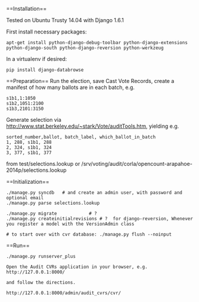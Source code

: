 ==Installation==

Tested on Ubuntu Trusty 14.04 with Django 1.6.1

First install necessary packages:

    apt-get install python-django-debug-toolbar python-django-extensions python-django-south python-django-reversion python-werkzeug

In a virtualenv if desired:

    pip install django-databrowse

==Preparation==
Run the election, save Cast Vote Records, create a manifest of how many ballots are in each batch, e.g.

    s1b1,1:1050
    s1b2,1051:2100
    s1b3,2101:3150

Generate selection via http://www.stat.berkeley.edu/~stark/Vote/auditTools.htm, yielding e.g.

    sorted_number,ballot, batch_label, which_ballot_in_batch
    1, 288, s1b1, 288
    2, 324, s1b1, 324
    3, 377, s1b1, 377

from test/selections.lookup
or /srv/voting/audit/corla/opencount-arapahoe-2014p/selections.lookup

==Initialization==

    ./manage.py syncdb   # and create an admin user, with password and optional email
    ./manage.py parse selections.lookup

    ./manage.py migrate		       # ?
    ./manage.py createinitialrevisions # ?  for django-reversion, Whenever you register a model with the VersionAdmin class

    # to start over with cvr database: ./manage.py flush --noinput

==Run==

    ./manage.py runserver_plus

    Open the Audit CVRs application in your browser, e.g. http://127.0.0.1:8000/

    and follow the directions.

    http://127.0.0.1:8000/admin/audit_cvrs/cvr/
